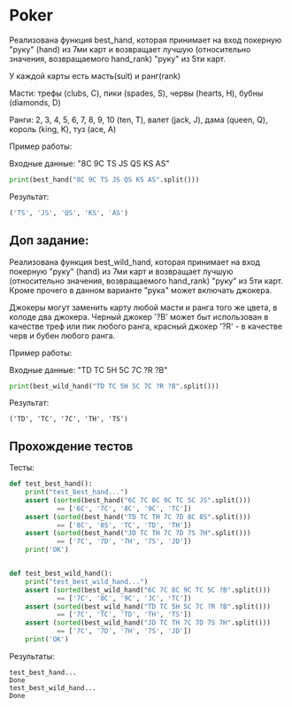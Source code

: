 # Poker

Реализована функция best_hand, которая принимает на вход покерную "руку" (hand) из 7ми карт и
возвращает лучшую (относительно значения, возвращаемого hand_rank) "руку" из 5ти карт. 

У каждой карты есть масть(suit) и ранг(rank)

Масти: трефы (clubs, C), пики (spades, S), червы (hearts, H), бубны (diamonds, D)

Ранги: 2, 3, 4, 5, 6, 7, 8, 9, 10 (ten, T), валет (jack, J), дама (queen, Q), король (king, K), туз (ace, A)

Пример работы:

Входные данные: "8C 9C TS JS QS KS AS"

```python
print(best_hand("8C 9C TS JS QS KS AS".split()))
```

Результат: 

```python
('TS', 'JS', 'QS', 'KS', 'AS')
```

## Доп задание:

Реализована функция best_wild_hand, которая принимает на вход покерную "руку" (hand) из 7ми
карт и возвращает лучшую (относительно значения, возвращаемого hand_rank) "руку" из 5ти карт.
Кроме прочего в данном варианте "рука" может включать джокера. 

Джокеры могут заменить карту любой масти и ранга того же цвета, в колоде два джокера. 
Черный джокер '?B' может быт использован в качестве треф или пик любого ранга, 
красный джокер '?R' - в качестве черв и бубен любого ранга.

Пример работы:

Входные данные: "TD TC 5H 5C 7C ?R ?B"

```python
print(best_wild_hand("TD TC 5H 5C 7C ?R ?B".split()))
```

Результат: 

```text
('TD', 'TC', '7C', 'TH', 'TS')
```

## Прохождение тестов

Тесты:

```python
def test_best_hand():
    print("test_best_hand...")
    assert (sorted(best_hand("6C 7C 8C 9C TC 5C JS".split()))
            == ['6C', '7C', '8C', '9C', 'TC'])
    assert (sorted(best_hand("TD TC TH 7C 7D 8C 8S".split()))
            == ['8C', '8S', 'TC', 'TD', 'TH'])
    assert (sorted(best_hand("JD TC TH 7C 7D 7S 7H".split()))
            == ['7C', '7D', '7H', '7S', 'JD'])
    print('OK')


def test_best_wild_hand():
    print("test_best_wild_hand...")
    assert (sorted(best_wild_hand("6C 7C 8C 9C TC 5C ?B".split()))
            == ['7C', '8C', '9C', 'JC', 'TC'])
    assert (sorted(best_wild_hand("TD TC 5H 5C 7C ?R ?B".split()))
            == ['7C', 'TC', 'TD', 'TH', 'TS'])
    assert (sorted(best_wild_hand("JD TC TH 7C 7D 7S 7H".split()))
            == ['7C', '7D', '7H', '7S', 'JD'])
    print('OK')
```

Результаты:

```text
test_best_hand...
Done
test_best_wild_hand...
Done
```


